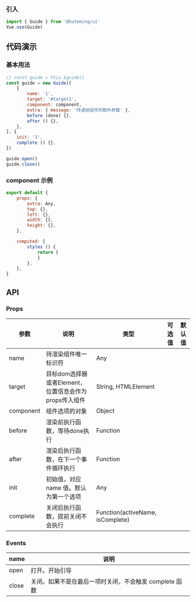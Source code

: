 
### 引入

```javascript
import { Guide } from '@huteming/ui'
Vue.use(Guide)
```

## 代码演示

### 基本用法

```js
// const guide = this.$guide([
const guide = new Guide([
    {
        name: '1',
        target: '#target1',
        component: component,
        extra: { message: '传递给组件的额外参数' },
        before (done) {},
        after () {},
    },
], {
    init: '1',
    complete () {},
})

guide.open()
guide.close()
```

### component 示例

```javascript
export default {
    props: {
        extra: Any,
        top: {},
        left: {},
        width: {},
        height: {},
    },

    computed: {
        styles () {
            return {
            }
        },
    },
}
```

## API

### Props

| 参数 | 说明 | 类型 | 可选值 | 默认值 |
|------|-------|---------|-------|--------|
| name | 待渲染组件唯一标识符 | Any | | |
| target | 目标dom选择器或者Element，位置信息会作为props传入组件 | String, HTMLElement | | |
| component | 组件选项的对象 | Object | | |
| before | 渲染前执行函数，等待done执行 | Function | | |
| after | 渲染后执行函数，在下一个事件循环执行 | Function | | |
| init | 初始值，对应 name 值。默认为第一个选项 | Any | | |
| complete | 关闭后执行函数，提前关闭不会执行 | Function(activeName, isComplete) | | |

### Events

| name | 说明 |
|------|-------|
| open | 打开。开始引导 |
| close | 关闭。如果不是在最后一项时关闭，不会触发 complete 函数 |
